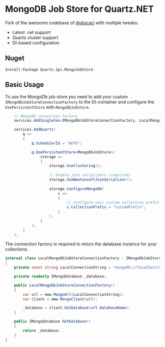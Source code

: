MongoDB Job Store for Quartz.NET
================================
Fork of the awesome codebase of [@glucaci](https://github.com/glucaci/mongodb-quartz-net) with multiple tweaks:

- Latest .net support
- Quartz cluster support
- DI-based configuration

## Nuget

```
Install-Package Quartz.Spi.MongoJobStore
```

## Basic Usage

To use the MongoDb job-store you need to add your custom `IMongoDbJobStoreConnectionFactory` to the DI-container
and configure the `UsePersistentStore` with `MongoDbJobStore`.

```csharp
    // MongoDb connection factory
    services.AddSingleton<IMongoDbJobStoreConnectionFactory, LocalMongoDbJobStoreConnectionFactory>();

    services.AddQuartz(
        q =>
        {
            q.SchedulerId = "AUTO";

            q.UsePersistentStore<MongoDbJobStore>(
                storage =>
                {
                    storage.UseClustering();
            
                    // Enable json serializers (required)
                    storage.UseNewtonsoftJsonSerializer();
    
                    storage.ConfigureMongoDb(
                        c =>
                        {
                            // Configure your custom collection prefix
                            c.CollectionPrefix = "CustomPrefix";
                        }
                    );
                }
            );
        }
    );
```

The connection factory is required to return the database instance for your collections.
```csharp
internal class LocalMongoDbJobStoreConnectionFactory : IMongoDbJobStoreConnectionFactory
{
    private const string LocalConnectionString = "mongodb://localhost/quartz?minPoolSize=16&maxConnecting=32";

    private readonly IMongoDatabase _database;

    public LocalMongoDbJobStoreConnectionFactory()
    {
        var url = new MongoUrl(LocalConnectionString);
        var client = new MongoClient(url);

        _database = client.GetDatabase(url.DatabaseName);
    }

    public IMongoDatabase GetDatabase()
    {
        return _database;
    }
}
```
